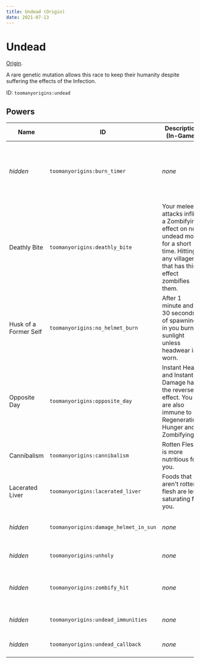 ```yaml
---
title: Undead (Origin)
date: 2021-07-13
---
```

# Undead

[Origin](../,,/origins.md).

A rare genetic mutation allows this race to keep their humanity despite suffering the effects of the Infection.

ID: `toomanyorigins:undead`

## Powers

Name | ID | Description (In-Game) | Description (Detailed)
-----|----|-----------------------|------------------------
*hidden* | `toomanyorigins:burn_timer` | *none* | When choosing this origin or respawning, you gain an ability cooldown that functions as a timer. When this timer is recharged it allows `toomanyorigins:no_helmet_burn` to activate as long as that ability's other conditions are met.
Deathly Bite | `toomanyorigins:deathly_bite` | Your melee attacks inflict a Zombifying effect on non undead mobs for a short time. Hitting any villager that has this effect zombifies them. | Your melee attacks inflict the [Zombifying]() effect on non Undead entities for 4.5 seconds.
Husk of a Former Self | `toomanyorigins:no_helmet_burn` | After 1 minute and 30 seconds of spawning in you burn in sunlight unless headwear is worn. | After `toomanyorigins:burn_timer` has ended its cooldown you start to burn in sunlight unless you wear something in your head slot that isn't part of the `toomanyorigins:ignore_head_slot` tag or use fire resistance.
Opposite Day | `toomanyorigins:opposite_day` | Instant Health and Instant Damage have the reverse effect. You are also immune to Regeneration, Hunger and Zombifying. | Sets your entity group to `player undead` swapping the effects of Instant Health and Instant Damage and making you take 60% of any extra damage from the Smite enchantment.
Cannibalism | `toomanyorigins:cannibalism` | Rotten Flesh is more nutritious for you. | Consuming Rotten Flesh gives you 4.5 more Hunger shanks and 10 more saturation.
Lacerated Liver | `toomanyorigins:lacerated_liver` | Foods that aren't rotten flesh are less saturating for you. | Foods that aren't rotten flesh are 50% as effective saturation-wise.
*hidden* | `toomanyorigins:damage_helmet_in_sun` | *none* | Whilst wearing a helmet and exposed to sunlight, your helmet loses 1 durability every 9 seconds.
*hidden* | `toomanyorigins:unholy` | *none* | You take `2.5 * level` extra damage from the Smite enchantment.
*hidden* | `toomanyorigins:zombify_hit` | *none* | If you hit a Villager with a melee attack while they are under the effect of the Zombifying status effect they will convert into a Zombie Villager.
*hidden* | `toomanyorigins:undead_immunities` | *none* | You are not effected by regeneration, hunger and zombifying effects.
*hidden* | `toomanyorigins:undead_callback` | *none* | Handles `toomanyorigins:burn_timer` upon respawning into the world.